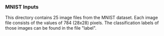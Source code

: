 ### MNIST Inputs

This directory contains 25 image files from the MNIST dataset. Each
image file consists of the values of 784 (28x28) pixels. The
classification labels of those images can be found in the file
"label".

